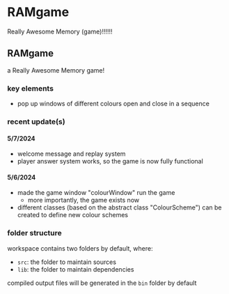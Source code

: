 # RAMgame
Really Awesome Memory (game)!!!!!!
## RAMgame

a Really Awesome Memory game!

### key elements

- pop up windows of different colours open and close in a sequence

### recent update(s)

#### 5/7/2024

- welcome message and replay system
- player answer system works, so the game is now fully functional

#### 5/6/2024

- made the game window "colourWindow" run the game
  - more importantly, the game exists now
- different classes (based on the abstract class "ColourScheme") can be created to define new colour schemes

### folder structure

workspace contains two folders by default, where:

- `src`: the folder to maintain sources
- `lib`: the folder to maintain dependencies

compiled output files will be generated in the `bin` folder by default
